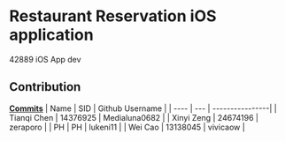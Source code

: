 # Restaurant Reservation iOS application
42889 iOS App dev
## Contribution
**[Commits](https://github.com/Medialuna0682/RestaurantReservation/commits/main)**
| Name | SID | Github Username |
| ---- | --- | ----------------|
| Tianqi Chen | 14376925 | Medialuna0682 |
| Xinyi Zeng | 24674196 | zeraporo |
| PH | PH | lukeni11 |
| Wei Cao | 13138045 | vivicaow |
